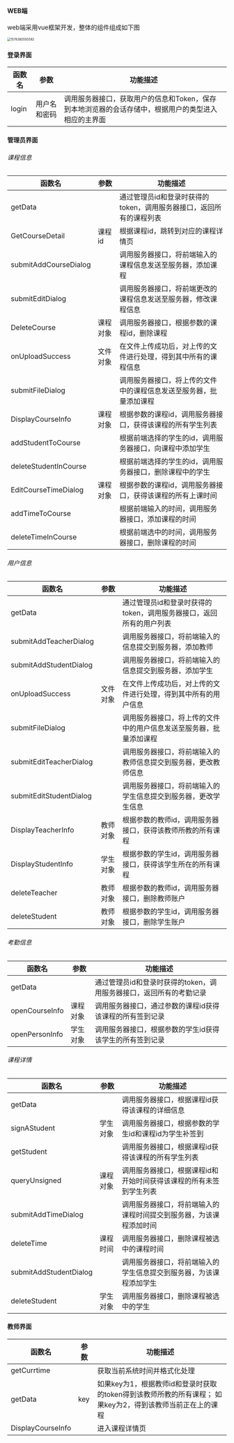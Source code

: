 #### WEB端

web端采用vue框架开发，整体的组件组成如下图

<img src="C:\Users\15039\AppData\Roaming\Typora\typora-user-images\1578380550592.png" alt="1578380550592" style="zoom: 50%;" />

#### 登录界面

| 函数名 | 参数         | 功能描述                                                     |
| ------ | ------------ | ------------------------------------------------------------ |
| login  | 用户名和密码 | 调用服务器接口，获取用户的信息和Token，保存到本地浏览器的会话存储中，根据用户的类型进入相应的主界面 |



#### 管理员界面

###### 课程信息

| 函数名                | 参数     | 功能描述                                                     |
| --------------------- | -------- | ------------------------------------------------------------ |
| getData               |          | 通过管理员id和登录时获得的token，调用服务器接口，返回所有的课程列表 |
| GetCourseDetail       | 课程id   | 根据课程id，跳转到对应的课程详情页                           |
| submitAddCourseDialog |          | 调用服务器接口，将前端输入的课程信息发送至服务器，添加课程   |
| submitEditDialog      |          | 调用服务器接口，将前端更改的课程信息发送至服务器，修改课程信息 |
| DeleteCourse          | 课程对象 | 调用服务器接口，根据参数的课程id，删除课程                   |
| onUploadSuccess       | 文件对象 | 在文件上传成功后，对上传的文件进行处理，得到其中所有的课程信息 |
| submitFileDialog      |          | 调用服务器接口，将上传的文件中的课程信息发送至服务器，批量添加课程 |
| DisplayCourseInfo     | 课程对象 | 根据参数的课程id，调用服务器接口，获得该课程的所有学生列表   |
| addStudentToCourse    |          | 根据前端选择的学生的id，调用服务器接口，向课程中添加学生     |
| deleteStudentInCourse |          | 根据前端选择的学生的id，调用服务器接口，删除课程中的学生     |
| EditCourseTimeDialog  | 课程对象 | 根据参数的课程id，调用服务器接口，获得该课程的所有上课时间   |
| addTimeToCourse       |          | 根据前端输入的时间，调用服务器接口，添加课程的时间           |
| deleteTimeInCourse    |          | 根据前端选中的时间，调用服务器接口，删除课程的时间           |

###### 用户信息

| 函数名                  | 参数     | 功能描述                                                     |
| ----------------------- | -------- | ------------------------------------------------------------ |
| getData                 |          | 通过管理员id和登录时获得的token，调用服务器接口，返回所有的用户列表 |
| submitAddTeacherDialog  |          | 调用服务器接口，将前端输入的信息提交到服务器，添加教师       |
| submitAddStudentDialog  |          | 调用服务器接口，将前端输入的信息提交到服务器，添加学生       |
| onUploadSuccess         | 文件对象 | 在文件上传成功后，对上传的文件进行处理，得到其中所有的用户信息 |
| submitFileDialog        |          | 调用服务器接口，将上传的文件中的用户信息发送至服务器，批量添加课程 |
| submitEditTeacherDialog |          | 调用服务器接口，将前端输入的教师信息提交到服务器，更改教师信息 |
| submitEditStudentDialog |          | 调用服务器接口，将前端输入的学生信息提交到服务器，更改学生信息 |
| DisplayTeacherInfo      | 教师对象 | 根据参数的教师id，调用服务器接口，获得该教师所教的所有课程   |
| DisplayStudentInfo      | 学生对象 | 根据参数的学生id，调用服务器接口，获得该学生所在的所有课程   |
| deleteTeacher           | 教师对象 | 根据参数的教师id，调用服务器接口，删除教师账户               |
| deleteStudent           | 教师对象 | 根据参数的学生id，调用服务器接口，删除学生账户               |

###### 考勤信息

| 函数名         | 参数     | 功能描述                                                     |
| -------------- | -------- | ------------------------------------------------------------ |
| getData        |          | 通过管理员id和登录时获得的token，调用服务器接口，返回所有的考勤记录 |
| openCourseInfo | 课程对象 | 调用服务器接口，通过参数的课程id获得该课程的所有签到记录     |
| openPersonInfo | 学生对象 | 调用服务器接口，根据参数的学生id获得该学生的所有签到记录     |

###### 课程详情

| 函数名                 | 参数     | 功能描述                                                     |
| ---------------------- | -------- | ------------------------------------------------------------ |
| getData                |          | 调用服务器接口，根据课程id获得该课程的详细信息               |
| signAStudent           | 学生对象 | 调用服务器接口，根据参数的学生id和课程id为学生补签到         |
| getStudent             |          | 调用服务器接口，根据课程id获得该课程的所有学生列表           |
| queryUnsigned          | 课程对象 | 调用服务器接口，根据课程id和开始时间获得该课程的所有未签到学生列表 |
| submitAddTimeDialog    |          | 调用服务器接口，将前端输入的课程时间提交到服务器，为该课程添加时间 |
| deleteTime             | 课程时间 | 调用服务器接口，删除课程被选中的课程时间                     |
| submitAddStudentDialog |          | 调用服务器接口，将前端输入的学生信息提交到服务器，为该课程添加学生 |
| deleteStudent          | 学生对象 | 调用服务器接口，删除课程被选中的学生                         |

#### 教师界面

| 函数名            | 参数 | 功能描述                                                     |
| ----------------- | ---- | ------------------------------------------------------------ |
| getCurrtime       |      | 获取当前系统时间并格式化处理                                 |
| getData           | key  | 如果key为1，根据教师id和登录时获取的token得到该教师所教的所有课程； 如果key为2，得到该教师当前正在上的课程 |
| DisplayCourseInfo |      | 进入课程详情页                                               |